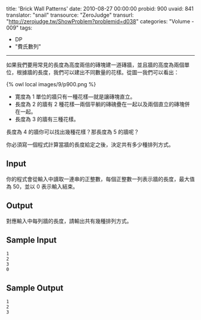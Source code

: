 title: 'Brick Wall Patterns'
date: 2010-08-27 00:00:00
probid: 900
uvaid: 841
translator: "snail"
transource: "ZeroJudge"
transurl: "http://zerojudge.tw/ShowProblem?problemid=d038"
categories: "Volume - 009"
tags:
- DP
- "費氏數列"
---

如果我們要用常見的長度為高度兩倍的磚塊建一道磚牆，並且牆的高度為兩個單位，根據牆的長度，我們可以建出不同數量的花樣。從圖一我們可以看出：

{% owl local images/9/p900.png %}

- 寛度為 1 單位的牆只有一種花樣—就是讓磚塊直立。
- 長度為 2 的牆有 2 種花樣—兩個平躺的磚磈疊在一起以及兩個直立的磚塊併在一起。
- 長度為 3 的牆有三種花樣。

長度為 4 的牆你可以找出幾種花樣？那長度為 5 的牆呢？

你必須寫一個程式計算當牆的長度給定之後，決定共有多少種排列方式。

## Input ##

你的程式會從輸入中讀取一連串的正整數，每個正整數一列表示牆的長度，最大值為 50，並以 0 表示輸入結束。

## Output ##

對應輸入中每列牆的長度，請輸出共有幾種排列方式。

## Sample Input ##

	1
	2
	3
	0

## Sample Output ##

	1
	2
	3